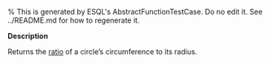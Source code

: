 % This is generated by ESQL's AbstractFunctionTestCase. Do no edit it. See ../README.md for how to regenerate it.

**Description**

Returns the [ratio](https://tauday.com/tau-manifesto) of a circle’s circumference to its radius.

